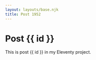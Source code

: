 ```yaml
---
layout: layouts/base.njk
title: Post 1952
---
```


# Post {{ id }}

This is post {{ id }} in my Eleventy project.
